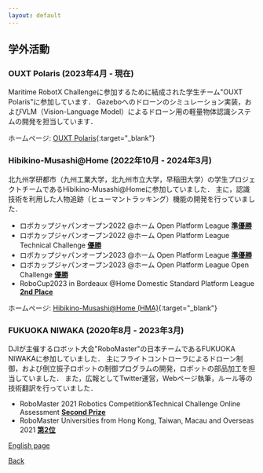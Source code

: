 ```yaml
---
layout: default
---
```


## 学外活動
### **OUXT Polaris** (2023年4月 - 現在)
Maritime RobotX Challengeに参加するために結成された学生チーム"OUXT Polaris"に参加しています．
Gazeboへのドローンのシミュレーション実装，およびVLM（Vision-Language Model）によるドローン用の軽量物体認識システムの開発を担当しています．

ホームページ: [OUXT Polaris](https://www.ouxt.jp/){:target="_blank"}

### **Hibikino-Musashi@Home** (2022年10月 - 2024年3月)
北九州学研都市（九州工業大学，北九州市立大学，早稲田大学）の学生プロジェクトチームであるHibikino-Musashi@Homeに参加していました．
主に，認識技術を利用した人物追跡（ヒューマントラッキング）機能の開発を行っていました．

* ロボカップジャパンオープン2022 @ホーム Open Platform League <u><b>準優勝</b></u>
* ロボカップジャパンオープン2022 @ホーム Open Platform League Technical Challenge <u><b>優勝</b></u>
* ロボカップジャパンオープン2023 @ホーム Open Platform League <u><b>準優勝</b></u>
* ロボカップジャパンオープン2023 @ホーム Open Platform League Open Challenge <u><b>優勝</b></u>
* RoboCup2023 in Bordeaux @Home Domestic Standard Platform League <u><b>2nd Place</b></u>

ホームページ: [Hibikino-Musashi@Home (HMA)](https://www.brain.kyutech.ac.jp/~hma/ja/top/){:target="_blank"}

### **FUKUOKA NIWAKA** (2020年8月 - 2023年3月)
DJIが主催するロボット大会"RoboMaster"の日本チームであるFUKUOKA NIWAKAに参加していました．
主にフライトコントローラによるドローン制御，および倒立振子ロボットの制御プログラムの開発，ロボットの部品加工を担当していました．
また，広報としてTwitter運営，Webページ執筆，ルール等の技術翻訳を行っていました．

* RoboMaster 2021 Robotics Competition&Technical Challenge Online Assessment <u><b>Second Prize</b></u>
* RoboMaster Universities from Hong Kong, Taiwan, Macau and Overseas 2021 <u><b>第2位</b></u>

[English page](./activities)

[Back](./index_JP)
